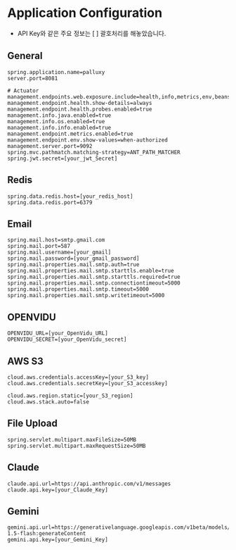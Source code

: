 # Application Configuration

- API Key와 같은 주요 정보는 [ ] 괄호처리를 해놓았습니다.

## General

```properties
spring.application.name=palluxy
server.port=8081

# Actuator
management.endpoints.web.exposure.include=health,info,metrics,env,beans,loggers,threaddump,heapdump,conditions,prometheus
management.endpoint.health.show-details=always
management.endpoint.health.probes.enabled=true
management.info.java.enabled=true
management.info.os.enabled=true
management.info.info.enabled=true
management.endpoint.metrics.enabled=true
management.endpoint.env.show-values=when-authorized
management.server.port=9092
spring.mvc.pathmatch.matching-strategy=ANT_PATH_MATCHER
spring.jwt.secret=[your_jwt_Secret]
```

## Redis

```properties
spring.data.redis.host=[your_redis_host]
spring.data.redis.port=6379
```

## Email

```properties
spring.mail.host=smtp.gmail.com
spring.mail.port=587
spring.mail.username=[your_gmail]
spring.mail.password=[your_gmail_password]
spring.mail.properties.mail.smtp.auth=true
spring.mail.properties.mail.smtp.starttls.enable=true
spring.mail.properties.mail.smtp.starttls.required=true
spring.mail.properties.mail.smtp.connectiontimeout=5000
spring.mail.properties.mail.smtp.timeout=5000
spring.mail.properties.mail.smtp.writetimeout=5000
```

## OPENVIDU

```properties
OPENVIDU_URL=[your_OpenVidu_URL]
OPENVIDU_SECRET=[your_OpenVidu_secret]
```

## AWS S3

```properties
cloud.aws.credentials.accessKey=[your_S3_key]
cloud.aws.credentials.secretKey=[your_S3_accesskey]

cloud.aws.region.static=[your_S3_region]
cloud.aws.stack.auto=false
```

## File Upload

```properties
spring.servlet.multipart.maxFileSize=50MB
spring.servlet.multipart.maxRequestSize=50MB
```

## Claude

```properties
claude.api.url=https://api.anthropic.com/v1/messages
claude.api.key=[your_Claude_Key]
```

## Gemini

```properties
gemini.api.url=https://generativelanguage.googleapis.com/v1beta/models/gemini-1.5-flash:generateContent
gemini.api.key=[your_Gemini_Key]
```
